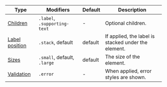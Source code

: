 | Type                              | Modifiers                    | Default | Description                                         |
| --------------------------------- | ---------------------------- | ------- | --------------------------------------------------- |
| [Children](#children)             | `.label`, `.supporting-text` | -       | Optional children.                                  |
| [Label position](#label-position) | `.stack`, default            | default | If applied, the label is stacked under the element. |
| [Sizes](#sizes)                   | `.small`, default, `.large`  | default | The size of the element.                            |
| [Validation](#validation)         | `.error`                     | -       | When applied, error styles are shown.               |
